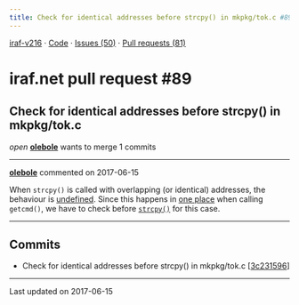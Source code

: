 ```yaml
---
title: Check for identical addresses before strcpy() in mkpkg/tok.c #89
---
```


[iraf-v216](/iraf-v216) · [Code](https://github.com/iraf-community/iraf/tree/iraf-v216) · [Issues (50)](/iraf-v216/issues) · [Pull requests (81)](/iraf-v216/issues/pulls)

# iraf.net pull request #89
## Check for identical addresses before strcpy() in mkpkg/tok.c
*open* **[olebole](https://github.com/olebole)** wants to merge 1 commits

- - - -

**[olebole](https://github.com/olebole)** commented on 2017-06-15

When `strcpy()` is called with overlapping (or identical) addresses, the behaviour is [undefined](https://linux.die.net/man/3/strcpy). Since this happens in [one place](https://github.com/iraf-community/iraf/blob/9590f45760a4791f3305407fb51c87f1282b32be/unix/boot/mkpkg/tok.c#L831) when calling `getcmd()`, we have to check before [`strcpy()`](https://github.com/iraf-community/iraf/blob/9590f45760a4791f3305407fb51c87f1282b32be/unix/boot/mkpkg/tok.c#L1196) for this case.
- - - -

## Commits

* Check for identical addresses before strcpy() in mkpkg/tok.c [[3c231596](https://github.com/iraf-community/iraf/commit/3c231596ff0e9630bf3d7e2aba09c757b8a426e5)]

- - - -

Last updated on 2017-06-15
